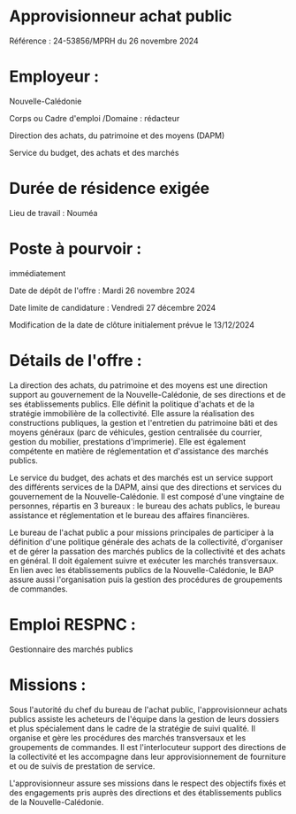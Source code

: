 # Approvisionneur achat public

Référence : 24-53856/MPRH du 26 novembre 2024

# Employeur :

Nouvelle-Calédonie

Corps ou Cadre d'emploi /Domaine : rédacteur

Direction des achats, du patrimoine et des moyens (DAPM)

Service du budget, des achats et des marchés

# Durée de résidence exigée

Lieu de travail : Nouméa

# Poste à pourvoir :

immédiatement

Date de dépôt de l'offre : Mardi 26 novembre 2024

Date limite de candidature : Vendredi 27 décembre 2024

Modification de la date de clôture initialement prévue le 13/12/2024

# Détails de l'offre :

La direction des achats, du patrimoine et des moyens est une direction support au gouvernement de la Nouvelle-Calédonie, de ses directions et de ses établissements publics. Elle définit la politique d'achats et de la stratégie immobilière de la collectivité. Elle assure la réalisation des constructions publiques, la gestion et l'entretien du patrimoine bâti et des moyens généraux (parc de véhicules, gestion centralisée du courrier, gestion du mobilier, prestations d'imprimerie). Elle est également compétente en matière de réglementation et d'assistance des marchés publics.

Le service du budget, des achats et des marchés est un service support des différents services de la DAPM, ainsi que des directions et services du gouvernement de la Nouvelle-Calédonie. Il est composé d'une vingtaine de personnes, répartis en 3 bureaux : le bureau des achats publics, le bureau assistance et réglementation et le bureau des affaires financières.

Le bureau de l'achat public a pour missions principales de participer à la définition d'une politique générale des achats de la collectivité, d'organiser et de gérer la passation des marchés publics de la collectivité et des achats en général. Il doit également suivre et exécuter les marchés transversaux. En lien avec les établissements publics de la Nouvelle-Calédonie, le BAP assure aussi l'organisation puis la gestion des procédures de groupements de commandes.

# Emploi RESPNC :

Gestionnaire des marchés publics

# Missions :

Sous l'autorité du chef du bureau de l'achat public, l'approvisionneur achats publics assiste les acheteurs de l'équipe dans la gestion de leurs dossiers et plus spécialement dans le cadre de la stratégie de suivi qualité. Il organise et gère les procédures des marchés transversaux et les groupements de commandes. Il est l'interlocuteur support des directions de la collectivité et les accompagne dans leur approvisionnement de fourniture et ou de suivis de prestation de service.

L'approvisionneur assure ses missions dans le respect des objectifs fixés et des engagements pris auprès des directions et des établissements publics de la Nouvelle-Calédonie.